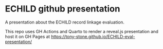 # ECHILD github presentation

A presentation about the ECHILD record linkage evaluation.

This repo uses GH Actions and Quarto to render a reveal.js presentation 
and host it on GH Pages at 
https://tony-stone.github.io/ECHILD-eval-presentation/
